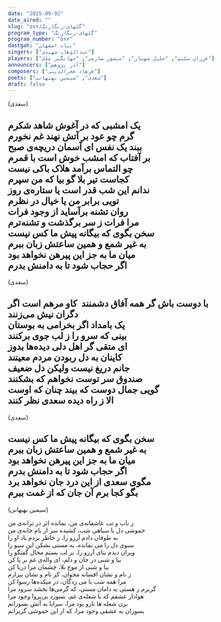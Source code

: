 ```yaml
---
date: "2025-09-02"
date_aired: ""
slug: "گلهای-رنگارنگ/۵۷۷"
program_type: "گلهای-رنگارنگ"
program_number: "۵۷۷"
dastgah: "بیات اصفهان"
singers: ["عبدالوهاب شهیدی"]
players: ["فرزان سلیم", "جلیل شهناز", "منصور صارمی", "جهانگیر ملک"]
announcers: ["آذر پژوهش"]
composers: ["فرهاد فخرالدینی"]
poets: ["سعدی", "سیمین بهبهانی"]
draft: false
---
```



(سعدی)  

یک امشبی که در آغوش شاهد شکرم  
گرم چو عود بر آتش نهند غم نخورم  
ببند یک نفس ای آسمان دریچه‌ی صبح  
بر آفتاب که امشب خوش است با قمرم  
چو التماس برآمد هلاک باکی نیست  
کجاست تیر بلا گو بیا که من سپرم  
ندانم این شب قدر است یا ستاره‌ی روز  
تویی برابر من یا خیال در نظرم  
روان تشنه برآساید از وجود فرات  
مرا فرات ز سر برگذشت و تشنه‌ترم  
سخن بگوی که بیگانه پیش ما کس نیست  
به غیر شمع و همین ساعتش زبان ببرم  
میان ما به جز این پیرهن نخواهد بود  
اگر حجاب شود تا به دامنش بدرم  
---  

(سعدی)  

با دوست باش گر همه آفاق دشمنند  ‌
کاو مرهم است اگر دگران نیش می‌زنند  
یک بامداد اگر بخرامی به بوستان  
بینی که سرو را ز لب جوی برکنند  
ای متقی گر اهل دلی دیده‌ها بدوز  
کاینان به دل ربودن مردم معینند  
جانم دریغ نیست ولیکن دل ضعیف  
صندوق سر توست نخواهم که بشکنند  
گویی جمال دوست که بیند چنان که اوست  
الا ز راه دیده سعدی نظر کنند  
---

(سعدی)

سخن بگوی که بیگانه پیش ما کس نیست  
به غیر شمع و همین ساعتش زبان ببرم  
میان ما به جز این پیرهن نخواهد بود  
اگر حجاب شود تا به دامنش بدرم  
مگوی سعدی از این درد جان نخواهد برد  
بگو کجا برم آن جان که از غمت ببرم  
---

(سیمین بهبهانی)

ز تاب و تب عاشقانه‌ی من، نمانده اثر در ترانه‌ی من  
خموشی دل با سیاهی شب، کشیده سر از بام خانه‌ی من  
به طوفان دادم آرزو را، ز خاطر بردم یاد او را  
سبوی دل را می نمانده، به مستی بشکن این سبو را  
ویران دیدم بنای آرزو را، بر لب بستم مجال گفتگو را  
بیا و شبی در جان و دلم، ای واله‌ی غم بر پا کن  
بیا و شبی از موج بلا، چشمان مرا دریا کن  
ز نام و نشان افسانه مخوان، کز نام و نشان بیزارم  
مرا همه شب با می زدگان، در میکده‌ها رسوا کن  
گریزم ز هستی به دامان مستی، که گرمی‌ها بخشد سرود مرا  
هوادار عشقم که با شعله‌ی غم، بسوزد بی‌پروا وجود مرا  
بزن شعله ها تارو پود مرا، سراپا به آتش بسوزانم  
بسوزان به عشقی وجود مرا، که از این خموشی گریزانم  